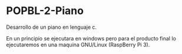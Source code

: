 # POPBL-2-Piano
Desarrollo de un piano en lenguaje c. 

En un principio se ejecutara en windows pero para el producto final lo ejecutaremos en una maquina GNU/Linux (RaspBerry Pi 3).

